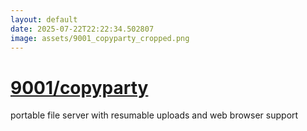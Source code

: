 ```yaml
---
layout: default
date: 2025-07-22T22:22:34.502807
image: assets/9001_copyparty_cropped.png
---
```


# [9001/copyparty](https://github.com/9001/copyparty)

portable file server with resumable uploads and web browser support
